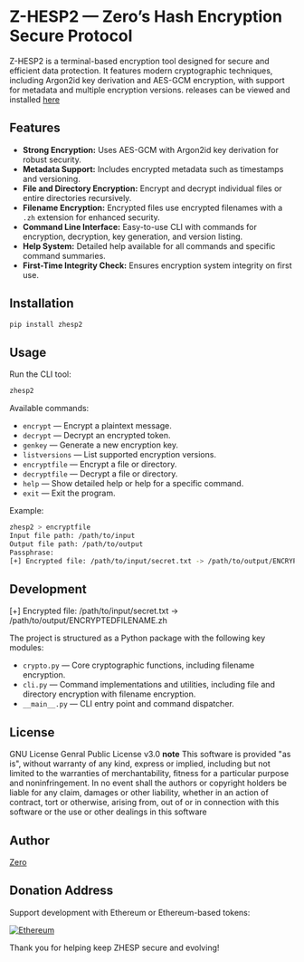 # Z-HESP2 — Zero’s Hash Encryption Secure Protocol

Z-HESP2 is a terminal-based encryption tool designed for secure and efficient data protection. It features modern cryptographic techniques, including Argon2id key derivation and AES-GCM encryption, with support for metadata and multiple encryption versions. releases can be viewed and installed [here](https://pypi.org/project/zhesp2/)

## Features

- **Strong Encryption:** Uses AES-GCM with Argon2id key derivation for robust security.
- **Metadata Support:** Includes encrypted metadata such as timestamps and versioning.
- **File and Directory Encryption:** Encrypt and decrypt individual files or entire directories recursively.
- **Filename Encryption:** Encrypted files use encrypted filenames with a `.zh` extension for enhanced security.
- **Command Line Interface:** Easy-to-use CLI with commands for encryption, decryption, key generation, and version listing.
- **Help System:** Detailed help available for all commands and specific command summaries.
- **First-Time Integrity Check:** Ensures encryption system integrity on first use.


## Installation

```bash
pip install zhesp2
```

## Usage

Run the CLI tool:

```bash
zhesp2
```

Available commands:

- `encrypt` — Encrypt a plaintext message.
- `decrypt` — Decrypt an encrypted token.
- `genkey` — Generate a new encryption key.
- `listversions` — List supported encryption versions.
- `encryptfile` — Encrypt a file or directory.
- `decryptfile` — Decrypt a file or directory.
- `help` — Show detailed help or help for a specific command.
- `exit` — Exit the program.

Example:

```bash
zhesp2 > encryptfile
Input file path: /path/to/input
Output file path: /path/to/output
Passphrase: 
[+] Encrypted file: /path/to/input/secret.txt -> /path/to/output/ENCRYPTEDFILENAME.zh
```

## Development
[+] Encrypted file: /path/to/input/secret.txt -> /path/to/output/ENCRYPTEDFILENAME.zh

The project is structured as a Python package with the following key modules:

- `crypto.py` — Core cryptographic functions, including filename encryption.
- `cli.py` — Command implementations and utilities, including file and directory encryption with filename encryption.
- `__main__.py` — CLI entry point and command dispatcher.

## License

GNU License Genral Public License v3.0
**note** This software is provided "as is", without warranty of any kind, express or implied, including but not limited to the warranties of merchantability, fitness for a particular purpose and noninfringement. In no event shall the authors or copyright holders be liable for any claim, damages or other liability, whether in an action of contract, tort or otherwise, arising from, out of or in connection with this software or the use or other dealings in this software

## Author

[Zero](https://pypi.org/user/4n0nym0us/)

## Donation Address

Support development with Ethereum or Ethereum-based tokens:

[![Ethereum](https://img.shields.io/badge/ETH-0x2800aBdF...-627eea?style=flat-square&logo=ethereum&logoColor=white)](https://etherscan.io/address/0x2800aBdF356809F4EbE2c9158630CcF975E1Ee67)

Thank you for helping keep ZHESP secure and evolving!
